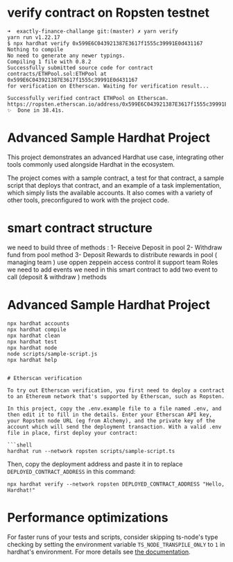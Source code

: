 # verify contract on Ropsten testnet
```
➜  exactly-finance-challange git:(master) ✗ yarn verify
yarn run v1.22.17
$ npx hardhat verify 0x599E6C043921387E3617f1555c39991E0d431167
Nothing to compile
No need to generate any newer typings.
Compiling 1 file with 0.8.2
Successfully submitted source code for contract
contracts/ETHPool.sol:ETHPool at 0x599E6C043921387E3617f1555c39991E0d431167
for verification on Etherscan. Waiting for verification result...

Successfully verified contract ETHPool on Etherscan.
https://ropsten.etherscan.io/address/0x599E6C043921387E3617f1555c39991E0d431167#code
✨  Done in 38.41s.
```

# Advanced Sample Hardhat Project

This project demonstrates an advanced Hardhat use case, integrating other tools commonly used alongside Hardhat in the ecosystem.

The project comes with a sample contract, a test for that contract, a sample script that deploys that contract, and an example of a task implementation, which simply lists the available accounts. It also comes with a variety of other tools, preconfigured to work with the project code.
# smart contract structure
we need to build three of methods : 
1- Receive Deposit in pool
2- Withdraw fund from pool method 
3- Deposit Rewards to distribute rewards in pool ( managing team )
use oppen zeppein access control it support team Roles 
we need to add events we need in this smart contract to add two event to call (deposit & withdraw ) methods

# Advanced Sample Hardhat Project

```shell
npx hardhat accounts
npx hardhat compile
npx hardhat clean
npx hardhat test
npx hardhat node
node scripts/sample-script.js
npx hardhat help


# Etherscan verification

To try out Etherscan verification, you first need to deploy a contract to an Ethereum network that's supported by Etherscan, such as Ropsten.

In this project, copy the .env.example file to a file named .env, and then edit it to fill in the details. Enter your Etherscan API key, your Ropsten node URL (eg from Alchemy), and the private key of the account which will send the deployment transaction. With a valid .env file in place, first deploy your contract:

```shell
hardhat run --network ropsten scripts/sample-script.ts
```

Then, copy the deployment address and paste it in to replace `DEPLOYED_CONTRACT_ADDRESS` in this command:

```shell
npx hardhat verify --network ropsten DEPLOYED_CONTRACT_ADDRESS "Hello, Hardhat!"
```

# Performance optimizations

For faster runs of your tests and scripts, consider skipping ts-node's type checking by setting the environment variable `TS_NODE_TRANSPILE_ONLY` to `1` in hardhat's environment. For more details see [the documentation](https://hardhat.org/guides/typescript.html#performance-optimizations).
